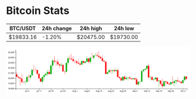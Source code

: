 # Bitcoin Stats

BTC/USDT|24h change|24h high|24h low|
|---|---|---|---|
|$19833.16|-1.20%|$20475.00|$19730.00|

<img src="./chart.svg">
